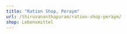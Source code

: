 ```yaml
---
title: "Ration Shop, Peraym"
url: /thiruvananthapuram/ration-shop-peraym/
shop: Lebensmittel
---
```

